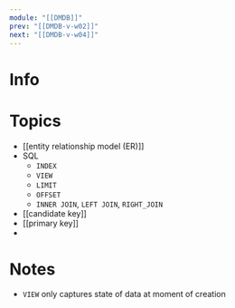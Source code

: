 ```yaml
---
module: "[[DMDB]]"
prev: "[[DMDB-v-w02]]"
next: "[[DMDB-v-w04]]"
---
```



# Info


# Topics
- [[entity relationship model (ER)]]
- SQL
	- `INDEX`
	- `VIEW`
	- `LIMIT`
	- `OFFSET`
	- `INNER JOIN`, `LEFT JOIN`, `RIGHT_JOIN`
- [[candidate key]]
- [[primary key]]
-


# Notes
- `VIEW` only captures state of data at moment of creation
